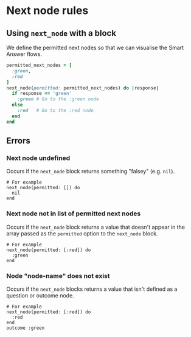 # Next node rules

## Using `next_node` with a block

We define the permitted next nodes so that we can visualise the Smart Answer flows.

```ruby
permitted_next_nodes = [
  :green,
  :red
]
next_node(permitted: permitted_next_nodes) do |response|
  if response == 'green'
    :green # Go to the :green node
  else
    :red   # Go to the :red node
  end
end
```

## Errors

### Next node undefined

Occurs if the `next_node` block returns something "falsey" (e.g. `nil`).

    # For example
    next_node(permitted: []) do
      nil
    end

### Next node not in list of permitted next nodes

Occurs if the `next_node` block returns a value that doesn't appear in the array passed as the `permitted` option to the `next_node` block.

    # For example
    next_node(permitted: [:red]) do
      :green
    end

### Node "node-name" does not exist

Occurs if the `next_node` blocks returns a value that isn't defined as a question or outcome node.

    # For example
    next_node(permitted: [:red]) do
      :red
    end
    outcome :green
